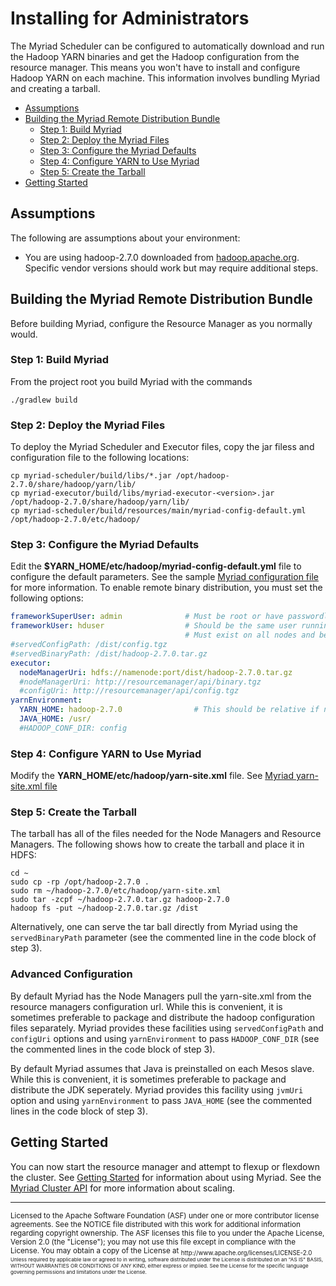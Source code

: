 # Installing for Administrators

The Myriad Scheduler can be configured to automatically download and run the Hadoop YARN binaries and get the Hadoop configuration from the resource manager. This means you won't have to install and configure Hadoop YARN on each machine.
This information involves bundling Myriad and creating a tarball.

* [Assumptions](#assumptions)
* [Building the Myriad Remote Distribution Bundle](#build-the-myriad-remote-distribution-bundle)
	* 	[Step 1: Build Myriad](#build-myriad)
	* 	[Step 2: Deploy the Myriad Files](#deploy-the-myriad-files)
	* 	[Step 3: Configure the Myriad Defaults](#configure-the-myriad-defaults)
	* 	[Step 4: Configure YARN to Use Myriad](#configure-yarn-to-use-myriad)
	* 	[Step 5: Create the Tarball](#create-the-tarball)
* [Getting Started](#getting-started)

## Assumptions

The following are assumptions about your environment:

* You are using hadoop-2.7.0 downloaded from [hadoop.apache.org](http://hadoop.apache.org).  Specific vendor versions should work but may require additional steps.

## Building the Myriad Remote Distribution Bundle ##
Before building Myriad, configure the Resource Manager as you normally would.

### Step 1: Build Myriad
From the project root you build Myriad with the commands

```
./gradlew build
```

### Step 2: Deploy the Myriad Files

To deploy the Myriad Scheduler and Executor files, copy the jar filess and configuration file to the following locations:

```
cp myriad-scheduler/build/libs/*.jar /opt/hadoop-2.7.0/share/hadoop/yarn/lib/
cp myriad-executor/build/libs/myriad-executor-<version>.jar /opt/hadoop-2.7.0/share/hadoop/yarn/lib/
cp myriad-scheduler/build/resources/main/myriad-config-default.yml /opt/hadoop-2.7.0/etc/hadoop/
```

### Step 3: Configure the Myriad Defaults

Edit the **$YARN_HOME/etc/hadoop/myriad-config-default.yml** file to configure the default parameters. See the sample [Myriad configuration file](myriad-configuration.md) for more information. To enable remote binary distribution, you must set the following options:


```YAML
frameworkSuperUser: admin              # Must be root or have passwordless sudo on all nodes!
frameworkUser: hduser                  # Should be the same user running the resource manager.
                                       # Must exist on all nodes and be in the 'hadoop' group
#servedConfigPath: /dist/config.tgz
#servedBinaryPath: /dist/hadoop-2.7.0.tar.gz
executor:
  nodeManagerUri: hdfs://namenode:port/dist/hadoop-2.7.0.tar.gz
  #nodeManagerUri: http://resourcemanager/api/binary.tgz
  #configUri: http://resourcemanager/api/config.tgz
yarnEnvironment:
  YARN_HOME: hadoop-2.7.0                # This should be relative if nodeManagerUri is set
  JAVA_HOME: /usr/
  #HADOOP_CONF_DIR: config
```


### Step 4: Configure YARN to Use Myriad ###

Modify the  **YARN_HOME/etc/hadoop/yarn-site.xml** file. See [Myriad yarn-site.xml file](sample-yarn-site.md)


### Step 5: Create the Tarball ###

The tarball has all of the files needed for the Node Managers and  Resource Managers. The following shows how to create the tarball and place it in HDFS:

```
cd ~
sudo cp -rp /opt/hadoop-2.7.0 .
sudo rm ~/hadoop-2.7.0/etc/hadoop/yarn-site.xml
sudo tar -zcpf ~/hadoop-2.7.0.tar.gz hadoop-2.7.0
hadoop fs -put ~/hadoop-2.7.0.tar.gz /dist
```

Alternatively, one can serve the tar ball directly from Myriad using the `servedBinaryPath` parameter (see the commented line in the code block of step 3).

### Advanced Configuration ###

By default Myriad has the Node Managers pull the yarn-site.xml from the resource managers configuration url.  While this is convenient,
it is sometimes preferable to package and distribute the hadoop configuration files separately.  Myriad provides these facilities using 
`servedConfigPath` and `configUri` options and using `yarnEnvironment` to pass `HADOOP_CONF_DIR` (see the commented lines in the code block of step 3).

By default Myriad assumes that Java is preinstalled on each Mesos slave.  While this is convenient,
it is sometimes preferable to package and distribute the JDK seperately.  Myriad provides this facility using 
`jvmUri` option and using `yarnEnvironment` to pass `JAVA_HOME` (see the commented lines in the code block of step 3).


## Getting Started ##

You can now start the resource manager and attempt to flexup or flexdown the cluster. See  [Getting Started](getting-started.md) for information about using Myriad. See the [Myriad Cluster API](API.md) for more information about scaling.

---
<sub>
Licensed to the Apache Software Foundation (ASF) under one
or more contributor license agreements.  See the NOTICE file
distributed with this work for additional information
regarding copyright ownership.  The ASF licenses this file
to you under the Apache License, Version 2.0 (the
"License"); you may not use this file except in compliance
with the License.  You may obtain a copy of the License at

<sub>
  http://www.apache.org/licenses/LICENSE-2.0

<sub>
Unless required by applicable law or agreed to in writing,
software distributed under the License is distributed on an
"AS IS" BASIS, WITHOUT WARRANTIES OR CONDITIONS OF ANY
KIND, either express or implied.  See the License for the
specific language governing permissions and limitations
under the License.
